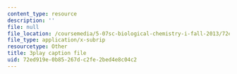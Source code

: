 ```yaml
---
content_type: resource
description: ''
file: null
file_location: /coursemedia/5-07sc-biological-chemistry-i-fall-2013/72ed919e0b85267dc2fe2bed4e8c04c2_VykaDbJIb8A.srt
file_type: application/x-subrip
resourcetype: Other
title: 3play caption file
uid: 72ed919e-0b85-267d-c2fe-2bed4e8c04c2
---
```

